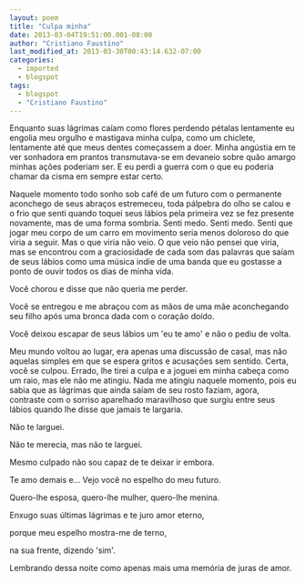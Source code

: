 ```yaml
---
layout: poem
title: "Culpa minha"
date: 2013-03-04T19:51:00.001-08:00
author: "Cristiano Faustino"
last_modified_at: 2013-03-30T00:43:14.632-07:00
categories:
  - imported
  - blogspot
tags:
  - blogspot
  - "Cristiano Faustino"
---
```


Enquanto suas lágrimas caíam como flores perdendo pétalas lentamente eu engolia meu orgulho e mastigava minha culpa, como um chiclete, lentamente até que meus dentes começassem a doer. Minha angústia em te ver sonhadora em prantos transmutava-se em devaneio sobre quão amargo minhas ações poderiam ser. E eu perdi a guerra com o que eu poderia chamar da cisma em sempre estar certo.

Naquele momento todo sonho sob café de um futuro com o permanente aconchego de seus abraços estremeceu, toda pálpebra do olho se calou e o frio que senti quando toquei seus lábios pela primeira vez se fez presente novamente, mas de uma forma sombria. Senti medo. Senti medo. Senti que jogar meu corpo de um carro em movimento seria menos doloroso do que viria a seguir. Mas o que viria não veio. O que veio não pensei que viria, mas se encontrou com a graciosidade de cada som das palavras que saíam de seus lábios como uma música indie de uma banda que eu gostasse a ponto de ouvir todos os dias de minha vida.

Você chorou e disse que não queria me perder.

Você se entregou e me abraçou com as mãos de uma mãe aconchegando seu filho após uma bronca dada com o coração doído.

Você deixou escapar de seus lábios um 'eu te amo' e não o pediu de volta.

Meu mundo voltou ao lugar, era apenas uma discussão de casal, mas não aquelas simples em que se espera gritos e acusações sem sentido. Certa, você se culpou. Errado, lhe tirei a culpa e a joguei em minha cabeça como um raio, mas ele não me atingiu. Nada me atingiu naquele momento, pois eu sabia que as lágrimas que ainda saíam de seu rosto faziam, agora, contraste com o sorriso aparelhado maravilhoso que surgiu entre seus lábios quando lhe disse que jamais te largaria.

Não te larguei.

Não te merecia, mas não te larguei.

Mesmo culpado não sou capaz de te deixar ir embora.

Te amo demais e... Vejo você no espelho do meu futuro.

Quero-lhe esposa, quero-lhe mulher, quero-lhe menina.

Enxugo suas últimas lágrimas e te juro amor eterno,

porque meu espelho mostra-me de terno,

na sua frente, dizendo 'sim'.

Lembrando dessa noite como apenas mais uma memória de juras de amor.
